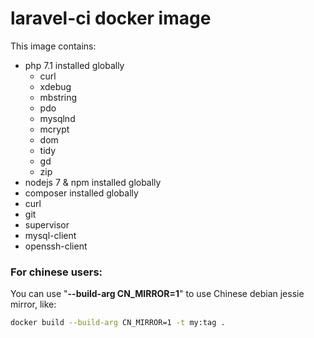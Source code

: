 # laravel-ci docker image

This image contains:

- php 7.1 installed globally
  - curl
  - xdebug
  - mbstring
  - pdo
  - mysqlnd
  - mcrypt
  - dom
  - tidy
  - gd
  - zip
- nodejs 7 & npm installed globally
- composer installed globally
- curl
- git
- supervisor
- mysql-client
- openssh-client

### For chinese users:

You can use "**--build-arg CN_MIRROR=1**" to use Chinese debian jessie mirror, like:

```bash
docker build --build-arg CN_MIRROR=1 -t my:tag .
```
